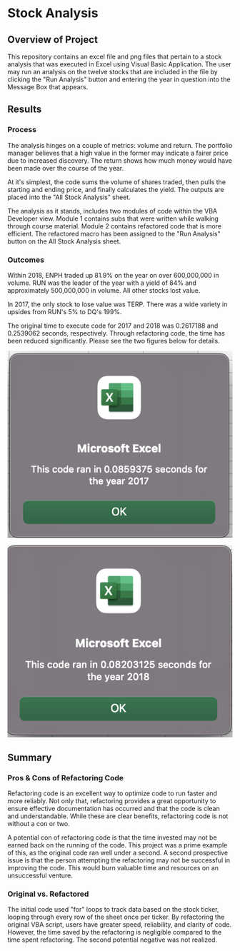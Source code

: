 # Stock Analysis

## Overview of Project
This repository contains an excel file and png files that pertain to a stock analysis that was executed in Excel using Visual Basic Application. The user may run an analysis on the twelve stocks that are included in the file by clicking the "Run Analysis" button and entering the year in question into the Message Box that appears.

## Results
### Process
The analysis hinges on a couple of metrics: volume and return. The portfolio manager believes that a high value in the former may indicate a fairer price due to increased discovery. The return shows how much money would have been made over the course of the year.

At it's simplest, the code sums the volume of shares traded, then pulls the starting and ending price, and finally calculates the yield. The outputs are placed into the "All Stock Analysis" sheet.

The analysis as it stands, includes two modules of code within the VBA Developer view. Module 1 contains subs that were written while walking through course material. Module 2 contains refactored code that is more efficient. The refactored macro has been assigned to the "Run Analysis" button on the All Stock Analysis sheet.

### Outcomes
Within 2018, ENPH traded up 81.9% on the year on over 600,000,000 in volume. RUN was the leader of the year with a yield of 84% and approximately 500,000,000 in volume. All other stocks lost value.

In 2017, the only stock to lose value was TERP. There was a wide variety in upsides from RUN's 5% to DQ's 199%.

The original time to execute code for 2017 and 2018 was 0.2617188 and 0.2539062 seconds, respectively. Through refactoring code, the time has been reduced significantly. Please see the two figures below for details.

![VBA_Challenge_2017](https://github.com/kramerkyle/stock-analysis/blob/main/VBA_Challenge_2017.png)

![VBA_Challenge_2018](https://github.com/kramerkyle/stock-analysis/blob/main/VBA_Challenge_2018.png)

## Summary
### Pros & Cons of Refactoring Code
Refactoring code is an excellent way to optimize code to run faster and more reliably. Not only that, refactoring provides a great opportunity to ensure effective documentation has occurred and that the code is clean and understandable. While these are clear benefits, refactoring code is not without a con or two.

A potential con of refactoring code is that the time invested may not be earned back on the running of the code. This project was a prime example of this, as the original code ran well under a second. A second prospective issue is that the person attempting the refactoring may not be successful in improving the code. This would burn valuable time and resources on an unsuccessful venture.

### Original vs. Refactored
The initial code used "for" loops to track data based on the stock ticker, looping through every row of the sheet once per ticker. By refactoring the original VBA script, users have greater speed, reliability, and clarity of code. However, the time saved by the refactoring is negligible compared to the time spent refactoring. The second potential negative was not realized.

